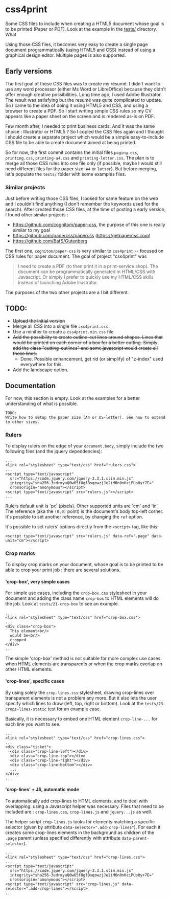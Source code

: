# css4print

Some CSS files to include when creating a HTML5 document whose goal is to be printed (Paper or PDF). Look at the example in the [tests/](tests/) directory. What 

Using those CSS files, it becomes very easy to create a single page document programmatically (using HTML5 and CSS) instead of using a graphical design editor. Multiple pages is also supported.

## Early versions

The first goal of these CSS files was to create my résumé. I didn't want to use any word processor (either Ms Word or LibreOffice) because they didn't offer enough creative possibilities. Long time ago, I used Adobe Illustrator. The result was satisfying but the resumé was quite complicated to update. So I came to the idea of doing it using HTML5 and CSS, and using a browser to create a PDF. So I start writing simple CSS rules so my CV appears like a paper sheet on the screen and is rendered as-is on PDF.

Few month after, I needed to print business cards. And it was the same choice : Illustrator or HTML5 ? So I copied the CSS files again and I thought I should create a separate project which would be a simple easy-to-include CSS file to be able to create document aimed at being printed.

So for now, the first commit contains the initial files `paging.css`, `printing.css`, `printing-a4.css` and `printing-letter.css`. The plan is to merge all those CSS rules into one file only (if possible, maybe I would still need different files for the paper size: `A4` or `letter`). But before merging, let's populate the `tests/` folder with some examples files.

### Similar projects

Just before writing those CSS files, I looked for same feature on the web and I couldn't find anything (I don't remember the keywords used for the search). After created those CSS files, at the time of posting a early version, I found other similar projects :
- https://github.com/cognitom/paper-css, the purpose of this one is really similar to my goal
- https://github.com/papercss/papercss   (https://getpapercss.com)
- https://github.com/BafS/Gutenberg

The first one, `cognitom/paper-css` is very similar to `css4print` -- focused on CSS rules for paper document. The goal of project "css4print" was
> I need to create a PDF (to then print it in a print-service shop). The document can be programmatically generated in HTML/CSS with Javascript. Or simply I prefer to quickly use my HTML/CSS skills instead of launching Adobe Illustrator.

The purposes of the two other projects are a l bit different.


## TODO:

- ~~Upload the initial version~~
- Merge all CSS into a single file `css4print.css`
- Use a minifier to create a `css4print.min.css` file
- ~~Add the possibility to create outline-cut lines around shapes. Lines that would be printed on each corner of a box for a better cutting. Simply add the class "cutting-outlines" and some javascript would create all those lines.~~
  - Done. Possible enhancement, get rid (or simplify) of "z-index" used everywhere for this.
- Add the landscape option.


## Documentation

For now, this section is empty. Look at the examples for a better understanding of what is possible.

```
TODO:
Write how to setup the paper size (A4 or US-letter). See how to extend to other sizes.
```




### Rulers

To display rulers on the edge of your `document.body`, simply include the two following files (and the jquery dependencies):

```
...
<link rel="stylesheet" type="text/css" href="rulers.css">
...
<script type="text/javascript"
  src="https://code.jquery.com/jquery-3.3.1.slim.min.js"
  integrity="sha256-3edrmyuQ0w65f8gfBsqowzjJe2iM6n0nKciPUp8y+7E="
  crossorigin="anonymous"></script>
<script type="text/javascript" src="rulers.js"></script>
...
```

Rulers default unit is 'px' (pixels). Other supported units are 'cm' and 'in'. The reference (aka the `(0,0)` point) is the document's body top-left corner. It's possible to set another reference, by changing the `ref` option.

It's possible to set rulers' options directly from the `<script>` tag, like this:
```
<script type="text/javascript" src="rulers.js" data-ref=".page" data-unit="cm"></script>
```

### Crop marks

To display crop marks on your document, whose goal is to be printed to be able
to crop your print job : there are several solutions.

#### 'crop-box', very simple cases

For simple use cases, including the `crop-box.css` stylesheet in your document and adding the class name `crop-box` to HTML elements will do the job. Look at `tests/21-crop-box` to see an example.

```
...
<link rel="stylesheet" type="text/css" href="crop-box.css">
...
<div class="crop-box">
  This element<br/>
  would be<br/>
  cropped
</div>
...
```

The simple 'crop-box' method is not suitable for more complex use cases: when HTML elements are transparents or when the crop marks overlap on other HTML elements.


#### 'crop-lines', specific cases

By using solely the `crop-lines.css` stylesheet, drawing crop-lines over transparent elements is not a problem any more. But it also lets the user specify which lines to draw (left, top, right or bottom). Look at the `tests/23-crops-lines-static` test for an example case.

Basically, it is necessary to embed one HTML element `crop-line-...` for each line you want to see.

```
...
<link rel="stylesheet" type="text/css" href="crop-lines.css">
...
<div class="ticket">
  <div class="crop-line-left"></div>
  <div class="crop-line-top"></div>
  <div class="crop-line-right"></div>
  <div class="crop-line-bottom"></div>
  ...
</div>
...
```

#### 'crop-lines' + JS, automatic mode

To automatically add crop-lines to HTML elements, and to deal with overlapping: using a Javascript helper was necessary. Files that need to be included are : `crop-lines.css`, `crop-lines.js` and `jquery...js` as well.

The helper script `crop-lines.js` looks for elements matching a specific selector (given by attribute `data-selector=".add-crop-lines"`). For each it creates some crop-lines elements in the background as children of the `.page` parent (unless specified differently with attribute `data-parent-selector`).

```
...
<link rel="stylesheet" type="text/css" href="crop-lines.css">
...
<script type="text/javascript"
  src="https://code.jquery.com/jquery-3.3.1.slim.min.js"
  integrity="sha256-3edrmyuQ0w65f8gfBsqowzjJe2iM6n0nKciPUp8y+7E="
  crossorigin="anonymous"></script>
<script type="text/javascript" src="crop-lines.js" data-selector=".add-crop-lines"></script>
...
```
